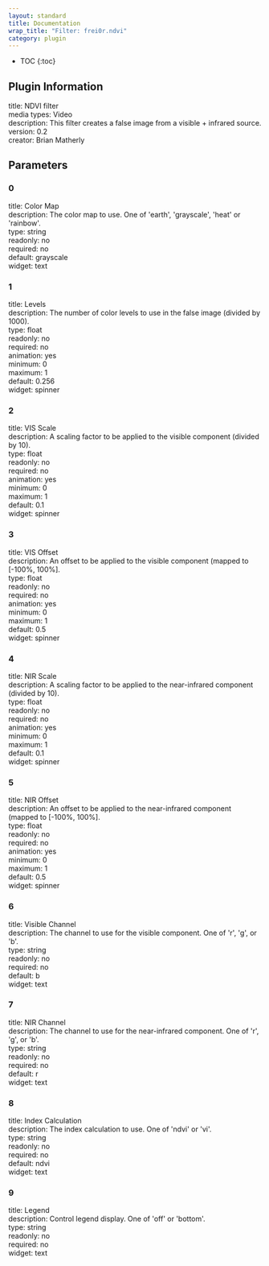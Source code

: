 ```yaml
---
layout: standard
title: Documentation
wrap_title: "Filter: frei0r.ndvi"
category: plugin
---
```

* TOC
{:toc}

## Plugin Information

title: NDVI filter  
media types:
Video  
description: This filter creates a false image from a visible + infrared source.  
version: 0.2  
creator: Brian Matherly  

## Parameters

### 0

title: Color Map    
description:
The color map to use. One of &#39;earth&#39;, &#39;grayscale&#39;, &#39;heat&#39; or &#39;rainbow&#39;.  
type: string  
readonly: no  
required: no  
default: grayscale  
widget: text  

### 1

title: Levels    
description:
The number of color levels to use in the false image (divided by 1000).  
type: float  
readonly: no  
required: no  
animation: yes  
minimum: 0  
maximum: 1  
default: 0.256  
widget: spinner  

### 2

title: VIS Scale    
description:
A scaling factor to be applied to the visible component (divided by 10).  
type: float  
readonly: no  
required: no  
animation: yes  
minimum: 0  
maximum: 1  
default: 0.1  
widget: spinner  

### 3

title: VIS Offset    
description:
An offset to be applied to the visible component (mapped to [-100%, 100%].  
type: float  
readonly: no  
required: no  
animation: yes  
minimum: 0  
maximum: 1  
default: 0.5  
widget: spinner  

### 4

title: NIR Scale    
description:
A scaling factor to be applied to the near-infrared component (divided by 10).  
type: float  
readonly: no  
required: no  
animation: yes  
minimum: 0  
maximum: 1  
default: 0.1  
widget: spinner  

### 5

title: NIR Offset    
description:
An offset to be applied to the near-infrared component (mapped to [-100%, 100%].  
type: float  
readonly: no  
required: no  
animation: yes  
minimum: 0  
maximum: 1  
default: 0.5  
widget: spinner  

### 6

title: Visible Channel    
description:
The channel to use for the visible component. One of &#39;r&#39;, &#39;g&#39;, or &#39;b&#39;.  
type: string  
readonly: no  
required: no  
default: b  
widget: text  

### 7

title: NIR Channel    
description:
The channel to use for the near-infrared component. One of &#39;r&#39;, &#39;g&#39;, or &#39;b&#39;.  
type: string  
readonly: no  
required: no  
default: r  
widget: text  

### 8

title: Index Calculation    
description:
The index calculation to use. One of &#39;ndvi&#39; or &#39;vi&#39;.  
type: string  
readonly: no  
required: no  
default: ndvi  
widget: text  

### 9

title: Legend    
description:
Control legend display. One of &#39;off&#39; or &#39;bottom&#39;.  
type: string  
readonly: no  
required: no  
widget: text  


